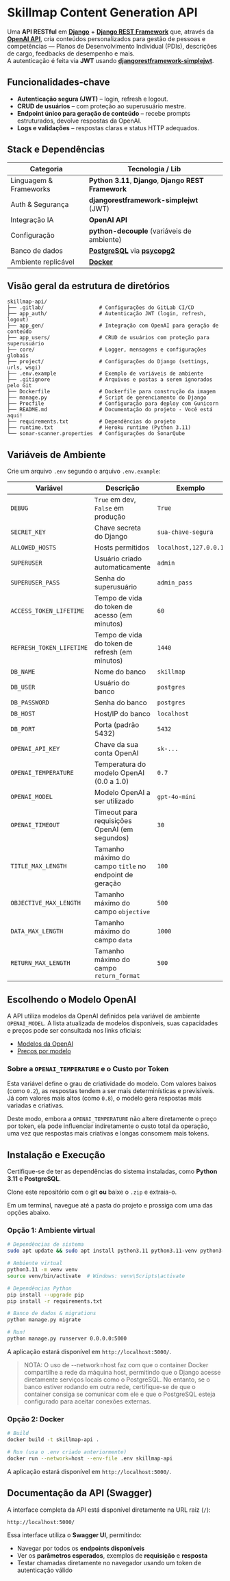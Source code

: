 # Skillmap Content Generation API

Uma **API RESTful** em **[Django](https://docs.djangoproject.com/en/stable/)** + **[Django REST Framework](https://www.django-rest-framework.org/)** que, através da **[OpenAI API](https://platform.openai.com/docs)**, cria conteúdos personalizados para gestão de pessoas e competências — Planos de Desenvolvimento Individual (PDIs), descrições de cargo, feedbacks de desempenho e mais.  
A autenticação é feita via **JWT** usando **[djangorestframework-simplejwt](https://django-rest-framework-simplejwt.readthedocs.io/en/latest/)**.

## Funcionalidades-chave
* **Autenticação segura (JWT)** – login, refresh e logout.
* **CRUD de usuários** – com proteção ao superusuário mestre.
* **Endpoint único para geração de conteúdo** – recebe prompts estruturados, devolve respostas da OpenAI.
* **Logs e validações** – respostas claras e status HTTP adequados.

## Stack e Dependências

| Categoria                 | Tecnologia / Lib                                                                     |
|---------------------------|---------------------------------------------------------------------------------------|
| Linguagem & Frameworks    | **Python 3.11**, **Django**, **Django REST Framework**                               |
| Auth & Segurança          | **djangorestframework-simplejwt** (JWT)                                              |
| Integração IA             | **OpenAI API**                                                                       |
| Configuração              | **python-decouple** (variáveis de ambiente)                                          |
| Banco de dados            | **[PostgreSQL](https://www.postgresql.org/docs/)** via **[psycopg2](https://www.psycopg.org/docs/)** |
| Ambiente replicável       | **[Docker](https://docs.docker.com/)**                                               |

## Visão geral da estrutura de diretórios

```
skillmap-api/
├── .gitlab/                  # Configurações do GitLab CI/CD
├── app_auth/                 # Autenticação JWT (login, refresh, logout)
├── app_gen/                  # Integração com OpenAI para geração de conteúdo
├── app_users/                # CRUD de usuários com proteção para superusuário
├── core/                     # Logger, mensagens e configurações globais
├── project/                  # Configurações do Django (settings, urls, wsgi)
├── .env.example              # Exemplo de variáveis de ambiente
├── .gitignore                # Arquivos e pastas a serem ignorados pelo Git
├── Dockerfile                # Dockerfile para construção da imagem
├── manage.py                 # Script de gerenciamento do Django
├── Procfile                  # Configuração para deploy com Gunicorn
├── README.md                 # Documentação do projeto - Você está aqui!
├── requirements.txt          # Dependências do projeto
├── runtime.txt               # Heroku runtime (Python 3.11)
└── sonar-scanner.properties  # Configurações do SonarQube
```

## Variáveis de Ambiente

Crie um arquivo `.env` segundo o arquivo `.env.example`:

| Variável          | Descrição                                                        | Exemplo            |
|-------------------|------------------------------------------------------------------|--------------------|
| `DEBUG`           | `True` em dev, `False` em produção                               | `True`             |
| `SECRET_KEY`      | Chave secreta do Django                                          | `sua-chave-segura` |
| `ALLOWED_HOSTS`   | Hosts permitidos                                                 | `localhost,127.0.0.1` |
| `SUPERUSER`       | Usuário criado automaticamente                                   | `admin`            |
| `SUPERUSER_PASS`  | Senha do superusuário                                            | `admin_pass`       |
| `ACCESS_TOKEN_LIFETIME` | Tempo de vida do token de acesso (em minutos) | `60`               |
| `REFRESH_TOKEN_LIFETIME` | Tempo de vida do token de refresh (em minutos) | `1440`             |
| `DB_NAME`         | Nome do banco                                                  | `skillmap`         |
| `DB_USER`         | Usuário do banco                                               | `postgres`         |
| `DB_PASSWORD`     | Senha do banco                                                 | `postgres`         |
| `DB_HOST`         | Host/IP do banco                                               | `localhost`        |
| `DB_PORT`         | Porta (padrão 5432)                                          | `5432`             |
| `OPENAI_API_KEY`  | Chave da sua conta OpenAI                                        | `sk-...`           |
| `OPENAI_TEMPERATURE` | Temperatura do modelo OpenAI (0.0 a 1.0)                       | `0.7`              |
| `OPENAI_MODEL`    | Modelo OpenAI a ser utilizado                                    | `gpt-4o-mini`      |
| `OPENAI_TIMEOUT`  | Timeout para requisições OpenAI (em segundos)                    | `30`               |
| `TITLE_MAX_LENGTH`       | Tamanho máximo do campo `title` no endpoint de geração | `100`                 |
| `OBJECTIVE_MAX_LENGTH`   | Tamanho máximo do campo `objective`                    | `500`                 |
| `DATA_MAX_LENGTH`        | Tamanho máximo do campo `data`                         | `1000`                |
| `RETURN_MAX_LENGTH`      | Tamanho máximo do campo `return_format`                | `500`                 |

## Escolhendo o Modelo OpenAI

A API utiliza modelos da OpenAI definidos pela variável de ambiente `OPENAI_MODEL`. A lista atualizada de modelos disponíveis, suas capacidades e preços pode ser consultada nos links oficiais:

* [Modelos da OpenAI](https://platform.openai.com/docs/models)
* [Preços por modelo](https://platform.openai.com/pricing)

### Sobre a `OPENAI_TEMPERATURE` e o Custo por Token

Esta variável define o grau de criatividade do modelo. Com valores baixos (como `0.2`), as respostas tendem a ser mais determinísticas e previsíveis. Já com valores mais altos (como `0.8`), o modelo gera respostas mais variadas e criativas.

Deste modo, embora a `OPENAI_TEMPERATURE` não altere diretamente o preço por token, ela pode influenciar indiretamente o custo total da operação, uma vez que respostas mais criativas e longas consomem mais tokens.

## Instalação e Execução

Certifique-se de ter as dependências do sistema instaladas, como **Python 3.11** e **PostgreSQL**.

Clone este repositório com o git **ou** baixe o `.zip` e extraia-o.

Em um terminal, navegue até a pasta do projeto e prossiga com uma das opções abaixo.

### Opção 1: Ambiente virtual

```bash
# Dependências de sistema
sudo apt update && sudo apt install python3.11 python3.11-venv python3-pip

# Ambiente virtual
python3.11 -m venv venv
source venv/bin/activate  # Windows: venv\Scripts\activate

# Dependências Python
pip install --upgrade pip
pip install -r requirements.txt

# Banco de dados & migrations
python manage.py migrate

# Run!
python manage.py runserver 0.0.0.0:5000
```

A aplicação estará disponível em `http://localhost:5000/`.

> NOTA: O uso de --network=host faz com que o container Docker compartilhe a rede da máquina host, permitindo que o Django acesse diretamente serviços locais como o PostgreSQL. No entanto, se o banco estiver rodando em outra rede, certifique-se de que o container consiga se comunicar com ele e que o PostgreSQL esteja configurado para aceitar conexões externas.


### Opção 2: Docker

```bash
# Build
docker build -t skillmap-api .

# Run (usa o .env criado anteriormente)
docker run --network=host --env-file .env skillmap-api
```

A aplicação estará disponível em `http://localhost:5000/`.

## Documentação da API (Swagger)
A interface completa da API está disponível diretamente na URL raiz (`/`):

```
http://localhost:5000/
```

Essa interface utiliza o **Swagger UI**, permitindo:

* Navegar por todos os **endpoints disponíveis**
* Ver os **parâmetros esperados**, exemplos de **requisição** e **resposta**
* Testar chamadas diretamente no navegador usando um token de autenticação válido
